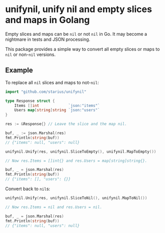 # unifynil, unify nil and empty slices and maps in Golang

Empty slices and maps can be `nil` or not `nil` in Go.
It may become a nightmare in tests and JSON processing.

This package provides a simple way to convert all empty slices
or maps to `nil` or non-`nil` versions.

## Example

To replace all `nil` slices and maps to not-`nil`:

```go
import "github.com/starius/unifynil"

type Response struct {
    Items []int             `json:"items"`
    Users map[string]string `json:"users"`
}

res := &Response{} // Leave the slice and the map nil.

buf, _ := json.Marshal(res)
fmt.Println(string(buf))
// {"items": null, "users": null}

unifynil.Unify(res, unifynil.SliceToEmpty(), unifynil.MapToEmpty())

// Now res.Items = []int{} and res.Users = map[string]string{}.

buf, _ = json.Marshal(res)
fmt.Println(string(buf))
// {"items": [], "users": {}}
```


Convert back to `nil`s:

```go
unifynil.Unify(res, unifynil.SliceToNil(), unifynil.MapToNil())

// Now res.Items = nil and res.Users = nil.

buf, _ = json.Marshal(res)
fmt.Println(string(buf))
// {"items": null, "users": null}
```
